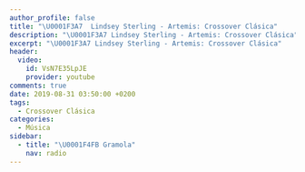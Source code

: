 ```yaml
---
author_profile: false
title: "\U0001F3A7  Lindsey Sterling - Artemis: Crossover Clásica"
description: "\U0001F3A7 Lindsey Sterling - Artemis: Crossover Clásica"
excerpt: "\U0001F3A7 Lindsey Sterling - Artemis: Crossover Clásica"
header:
  video:
    id: VsN7E35LpJE
    provider: youtube
comments: true
date: 2019-08-31 03:50:00 +0200
tags:
  - Crossover Clásica
categories:
  - Música
sidebar:
  - title: "\U0001F4FB Gramola"
    nav: radio
---
```


